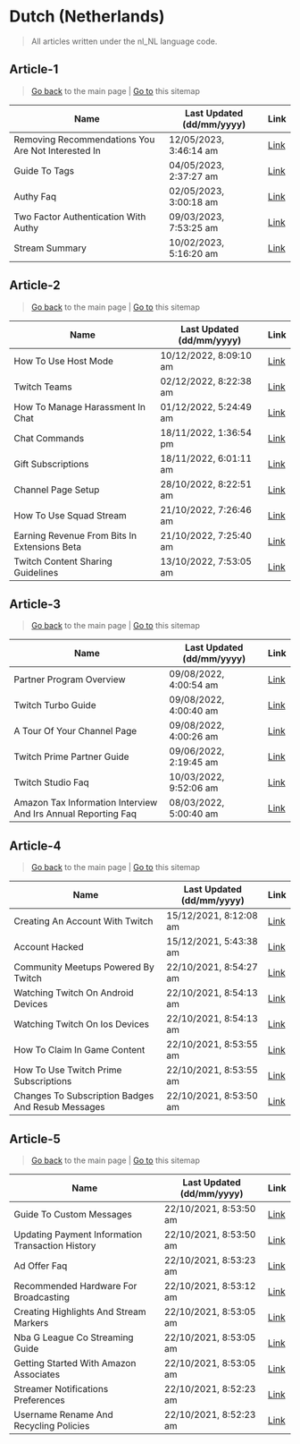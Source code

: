 # Dutch (Netherlands)
> All articles written under the nl_NL language code. 

## Article-1
> [Go back](../README.md) to the main page | [Go to](https://help.twitch.tv/s/sitemap-topicarticle-1.xml) this sitemap

| Name                                               | Last Updated (dd/mm/yyyy) | Link                                                                                                        |
|----------------------------------------------------|---------------------------|-------------------------------------------------------------------------------------------------------------|
| Removing Recommendations You Are Not Interested In | 12/05/2023, 3:46:14 am    | [Link](https://help.twitch.tv/s/article/Removing-recommendations-you-are-not-interested-in?language=nl_NL)  |
| Guide To Tags                                      | 04/05/2023, 2:37:27 am    | [Link](https://help.twitch.tv/s/article/guide-to-tags?language=nl_NL)                                       |
| Authy Faq                                          | 02/05/2023, 3:00:18 am    | [Link](https://help.twitch.tv/s/article/authy-faq?language=nl_NL)                                           |
| Two Factor Authentication With Authy               | 09/03/2023, 7:53:25 am    | [Link](https://help.twitch.tv/s/article/two-factor-authentication-with-authy?language=nl_NL)                |
| Stream Summary                                     | 10/02/2023, 5:16:20 am    | [Link](https://help.twitch.tv/s/article/stream-summary?language=nl_NL)                                      |



## Article-2
> [Go back](../README.md) to the main page | [Go to](https://help.twitch.tv/s/sitemap-topicarticle-2.xml) this sitemap

| Name                                         | Last Updated (dd/mm/yyyy) | Link                                                                                                  |
|----------------------------------------------|---------------------------|-------------------------------------------------------------------------------------------------------|
| How To Use Host Mode                         | 10/12/2022, 8:09:10 am    | [Link](https://help.twitch.tv/s/article/how-to-use-host-mode?language=nl_NL)                          |
| Twitch Teams                                 | 02/12/2022, 8:22:38 am    | [Link](https://help.twitch.tv/s/article/twitch-teams?language=nl_NL)                                  |
| How To Manage Harassment In Chat             | 01/12/2022, 5:24:49 am    | [Link](https://help.twitch.tv/s/article/how-to-manage-harassment-in-chat?language=nl_NL)              |
| Chat Commands                                | 18/11/2022, 1:36:54 pm    | [Link](https://help.twitch.tv/s/article/chat-commands?language=nl_NL)                                 |
| Gift Subscriptions                           | 18/11/2022, 6:01:11 am    | [Link](https://help.twitch.tv/s/article/gift-subscriptions?language=nl_NL)                            |
| Channel Page Setup                           | 28/10/2022, 8:22:51 am    | [Link](https://help.twitch.tv/s/article/channel-page-setup?language=nl_NL)                            |
| How To Use Squad Stream                      | 21/10/2022, 7:26:46 am    | [Link](https://help.twitch.tv/s/article/how-to-use-squad-stream?language=nl_NL)                       |
| Earning Revenue From Bits In Extensions Beta | 21/10/2022, 7:25:40 am    | [Link](https://help.twitch.tv/s/article/earning-revenue-from-bits-in-extensions-beta?language=nl_NL)  |
| Twitch Content Sharing Guidelines            | 13/10/2022, 7:53:05 am    | [Link](https://help.twitch.tv/s/article/twitch-content-sharing-guidelines?language=nl_NL)             |



## Article-3
> [Go back](../README.md) to the main page | [Go to](https://help.twitch.tv/s/sitemap-topicarticle-3.xml) this sitemap

| Name                                                          | Last Updated (dd/mm/yyyy) | Link                                                                                                                   |
|---------------------------------------------------------------|---------------------------|------------------------------------------------------------------------------------------------------------------------|
| Partner Program Overview                                      | 09/08/2022, 4:00:54 am    | [Link](https://help.twitch.tv/s/article/partner-program-overview?language=nl_NL)                                       |
| Twitch Turbo Guide                                            | 09/08/2022, 4:00:40 am    | [Link](https://help.twitch.tv/s/article/twitch-turbo-guide?language=nl_NL)                                             |
| A Tour Of Your Channel Page                                   | 09/08/2022, 4:00:26 am    | [Link](https://help.twitch.tv/s/article/a-tour-of-your-channel-page?language=nl_NL)                                    |
| Twitch Prime Partner Guide                                    | 09/06/2022, 2:19:45 am    | [Link](https://help.twitch.tv/s/article/twitch-prime-partner-guide?language=nl_NL)                                     |
| Twitch Studio Faq                                             | 10/03/2022, 9:52:06 am    | [Link](https://help.twitch.tv/s/article/twitch-studio-faq?language=nl_NL)                                              |
| Amazon Tax Information Interview And Irs Annual Reporting Faq | 08/03/2022, 5:00:40 am    | [Link](https://help.twitch.tv/s/article/amazon-tax-information-interview-and-irs-annual-reporting-faq?language=nl_NL)  |



## Article-4
> [Go back](../README.md) to the main page | [Go to](https://help.twitch.tv/s/sitemap-topicarticle-4.xml) this sitemap

| Name                                              | Last Updated (dd/mm/yyyy) | Link                                                                                                       |
|---------------------------------------------------|---------------------------|------------------------------------------------------------------------------------------------------------|
| Creating An Account With Twitch                   | 15/12/2021, 8:12:08 am    | [Link](https://help.twitch.tv/s/article/creating-an-account-with-twitch?language=nl_NL)                    |
| Account Hacked                                    | 15/12/2021, 5:43:38 am    | [Link](https://help.twitch.tv/s/article/account-hacked?language=nl_NL)                                     |
| Community Meetups Powered By Twitch               | 22/10/2021, 8:54:27 am    | [Link](https://help.twitch.tv/s/article/community-meetups-powered-by-twitch?language=nl_NL)                |
| Watching Twitch On Android Devices                | 22/10/2021, 8:54:13 am    | [Link](https://help.twitch.tv/s/article/watching-twitch-on-android-devices?language=nl_NL)                 |
| Watching Twitch On Ios Devices                    | 22/10/2021, 8:54:13 am    | [Link](https://help.twitch.tv/s/article/watching-twitch-on-ios-devices?language=nl_NL)                     |
| How To Claim In Game Content                      | 22/10/2021, 8:53:55 am    | [Link](https://help.twitch.tv/s/article/how-to-claim-in-game-content?language=nl_NL)                       |
| How To Use Twitch Prime Subscriptions             | 22/10/2021, 8:53:55 am    | [Link](https://help.twitch.tv/s/article/how-to-use-twitch-prime-subscriptions?language=nl_NL)              |
| Changes To Subscription Badges And Resub Messages | 22/10/2021, 8:53:50 am    | [Link](https://help.twitch.tv/s/article/Changes-to-Subscription-Badges-and-Resub-Messages?language=nl_NL)  |



## Article-5
> [Go back](../README.md) to the main page | [Go to](https://help.twitch.tv/s/sitemap-topicarticle-5.xml) this sitemap

| Name                                             | Last Updated (dd/mm/yyyy) | Link                                                                                                      |
|--------------------------------------------------|---------------------------|-----------------------------------------------------------------------------------------------------------|
| Guide To Custom Messages                         | 22/10/2021, 8:53:50 am    | [Link](https://help.twitch.tv/s/article/guide-to-custom-messages?language=nl_NL)                          |
| Updating Payment Information Transaction History | 22/10/2021, 8:53:50 am    | [Link](https://help.twitch.tv/s/article/updating-payment-information-transaction-history?language=nl_NL)  |
| Ad Offer Faq                                     | 22/10/2021, 8:53:23 am    | [Link](https://help.twitch.tv/s/article/ad-offer-faq?language=nl_NL)                                      |
| Recommended Hardware For Broadcasting            | 22/10/2021, 8:53:12 am    | [Link](https://help.twitch.tv/s/article/recommended-hardware-for-broadcasting?language=nl_NL)             |
| Creating Highlights And Stream Markers           | 22/10/2021, 8:53:05 am    | [Link](https://help.twitch.tv/s/article/creating-highlights-and-stream-markers?language=nl_NL)            |
| Nba G League Co Streaming Guide                  | 22/10/2021, 8:53:05 am    | [Link](https://help.twitch.tv/s/article/nba-g-league-co-streaming-guide?language=nl_NL)                   |
| Getting Started With Amazon Associates           | 22/10/2021, 8:53:05 am    | [Link](https://help.twitch.tv/s/article/getting-started-with-amazon-associates?language=nl_NL)            |
| Streamer Notifications Preferences               | 22/10/2021, 8:52:23 am    | [Link](https://help.twitch.tv/s/article/streamer-notifications-preferences?language=nl_NL)                |
| Username Rename And Recycling Policies           | 22/10/2021, 8:52:23 am    | [Link](https://help.twitch.tv/s/article/username-rename-and-recycling-policies?language=nl_NL)            |



